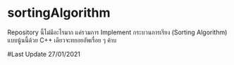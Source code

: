 # sortingAlgorithm

Repository นี้ไม่มีอะไรมาก แค่รวมการ Implement กระบวนการเรียง (Sorting Algorithm) แบบนู้นนี้ด้วย C++ 
เดียวจะทยอยอัพเรื่อย ๆ ค้าบ

#Last Update 27/01/2021
